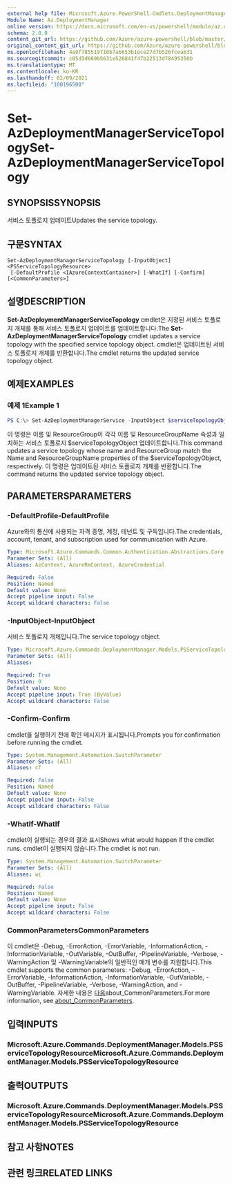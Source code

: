 ```yaml
---
external help file: Microsoft.Azure.PowerShell.Cmdlets.DeploymentManager.dll-Help.xml
Module Name: Az.DeploymentManager
online version: https://docs.microsoft.com/en-us/powershell/module/az.deploymentmanager/set-azdeploymentmanagerservicetopology
schema: 2.0.0
content_git_url: https://github.com/Azure/azure-powershell/blob/master/src/DeploymentManager/DeploymentManager/help/Set-AzDeploymentManagerServiceTopology.md
original_content_git_url: https://github.com/Azure/azure-powershell/blob/master/src/DeploymentManager/DeploymentManager/help/Set-AzDeploymentManagerServiceTopology.md
ms.openlocfilehash: 4a9f785519710b7a6653b1ece27d7b526fceab31
ms.sourcegitcommit: c05d3d669b5631e526841f47b22513d78495350b
ms.translationtype: MT
ms.contentlocale: ko-KR
ms.lasthandoff: 02/09/2021
ms.locfileid: "100196500"
---
```

# <span data-ttu-id="8e002-101">Set-AzDeploymentManagerServiceTopology</span><span class="sxs-lookup"><span data-stu-id="8e002-101">Set-AzDeploymentManagerServiceTopology</span></span>

## <span data-ttu-id="8e002-102">SYNOPSIS</span><span class="sxs-lookup"><span data-stu-id="8e002-102">SYNOPSIS</span></span>
<span data-ttu-id="8e002-103">서비스 토폴로지 업데이트</span><span class="sxs-lookup"><span data-stu-id="8e002-103">Updates the service topology.</span></span>

## <span data-ttu-id="8e002-104">구문</span><span class="sxs-lookup"><span data-stu-id="8e002-104">SYNTAX</span></span>

```
Set-AzDeploymentManagerServiceTopology [-InputObject] <PSServiceTopologyResource>
 [-DefaultProfile <IAzureContextContainer>] [-WhatIf] [-Confirm] [<CommonParameters>]
```

## <span data-ttu-id="8e002-105">설명</span><span class="sxs-lookup"><span data-stu-id="8e002-105">DESCRIPTION</span></span>
<span data-ttu-id="8e002-106">**Set-AzDeploymentManagerServiceTopology** cmdlet은 지정된 서비스 토폴로지 개체를 통해 서비스 토폴로지 업데이트를 업데이트합니다.</span><span class="sxs-lookup"><span data-stu-id="8e002-106">The **Set-AzDeploymentManagerServiceTopology** cmdlet updates a service topology with the specified service topology object.</span></span>
<span data-ttu-id="8e002-107">cmdlet은 업데이트된 서비스 토폴로지 개체를 반환합니다.</span><span class="sxs-lookup"><span data-stu-id="8e002-107">The cmdlet returns the updated service topology object.</span></span>

## <span data-ttu-id="8e002-108">예제</span><span class="sxs-lookup"><span data-stu-id="8e002-108">EXAMPLES</span></span>

### <span data-ttu-id="8e002-109">예제 1</span><span class="sxs-lookup"><span data-stu-id="8e002-109">Example 1</span></span>
```powershell
PS C:\> Set-AzDeploymentManagerService -InputObject $serviceTopologyObject
```

<span data-ttu-id="8e002-110">이 명령은 이름 및 ResourceGroup이 각각 이름 및 ResourceGroupName 속성과 일치하는 서비스 토폴로지 $serviceTopologyObject 업데이트합니다.</span><span class="sxs-lookup"><span data-stu-id="8e002-110">This command updates a service topology whose name and ResourceGroup match the Name and ResourceGroupName properties of the $serviceTopologyObject, respectively.</span></span>
<span data-ttu-id="8e002-111">이 명령은 업데이트된 서비스 토폴로지 개체를 반환합니다.</span><span class="sxs-lookup"><span data-stu-id="8e002-111">The command returns the updated service topology object.</span></span>

## <span data-ttu-id="8e002-112">PARAMETERS</span><span class="sxs-lookup"><span data-stu-id="8e002-112">PARAMETERS</span></span>

### <span data-ttu-id="8e002-113">-DefaultProfile</span><span class="sxs-lookup"><span data-stu-id="8e002-113">-DefaultProfile</span></span>
<span data-ttu-id="8e002-114">Azure와의 통신에 사용되는 자격 증명, 계정, 테넌트 및 구독입니다.</span><span class="sxs-lookup"><span data-stu-id="8e002-114">The credentials, account, tenant, and subscription used for communication with Azure.</span></span>

```yaml
Type: Microsoft.Azure.Commands.Common.Authentication.Abstractions.Core.IAzureContextContainer
Parameter Sets: (All)
Aliases: AzContext, AzureRmContext, AzureCredential

Required: False
Position: Named
Default value: None
Accept pipeline input: False
Accept wildcard characters: False
```

### <span data-ttu-id="8e002-115">-InputObject</span><span class="sxs-lookup"><span data-stu-id="8e002-115">-InputObject</span></span>
<span data-ttu-id="8e002-116">서비스 토폴로지 개체입니다.</span><span class="sxs-lookup"><span data-stu-id="8e002-116">The service topology object.</span></span>

```yaml
Type: Microsoft.Azure.Commands.DeploymentManager.Models.PSServiceTopologyResource
Parameter Sets: (All)
Aliases:

Required: True
Position: 0
Default value: None
Accept pipeline input: True (ByValue)
Accept wildcard characters: False
```

### <span data-ttu-id="8e002-117">-Confirm</span><span class="sxs-lookup"><span data-stu-id="8e002-117">-Confirm</span></span>
<span data-ttu-id="8e002-118">cmdlet을 실행하기 전에 확인 메시지가 표시됩니다.</span><span class="sxs-lookup"><span data-stu-id="8e002-118">Prompts you for confirmation before running the cmdlet.</span></span>

```yaml
Type: System.Management.Automation.SwitchParameter
Parameter Sets: (All)
Aliases: cf

Required: False
Position: Named
Default value: None
Accept pipeline input: False
Accept wildcard characters: False
```

### <span data-ttu-id="8e002-119">-WhatIf</span><span class="sxs-lookup"><span data-stu-id="8e002-119">-WhatIf</span></span>
<span data-ttu-id="8e002-120">cmdlet이 실행되는 경우의 결과 표시</span><span class="sxs-lookup"><span data-stu-id="8e002-120">Shows what would happen if the cmdlet runs.</span></span>
<span data-ttu-id="8e002-121">cmdlet이 실행되지 않습니다.</span><span class="sxs-lookup"><span data-stu-id="8e002-121">The cmdlet is not run.</span></span>

```yaml
Type: System.Management.Automation.SwitchParameter
Parameter Sets: (All)
Aliases: wi

Required: False
Position: Named
Default value: None
Accept pipeline input: False
Accept wildcard characters: False
```

### <span data-ttu-id="8e002-122">CommonParameters</span><span class="sxs-lookup"><span data-stu-id="8e002-122">CommonParameters</span></span>
<span data-ttu-id="8e002-123">이 cmdlet은 -Debug, -ErrorAction, -ErrorVariable, -InformationAction, -InformationVariable, -OutVariable, -OutBuffer, -PipelineVariable, -Verbose, -WarningAction 및 -WarningVariable의 일반적인 매개 변수를 지원합니다.</span><span class="sxs-lookup"><span data-stu-id="8e002-123">This cmdlet supports the common parameters: -Debug, -ErrorAction, -ErrorVariable, -InformationAction, -InformationVariable, -OutVariable, -OutBuffer, -PipelineVariable, -Verbose, -WarningAction, and -WarningVariable.</span></span> <span data-ttu-id="8e002-124">자세한 내용은 [다음](http://go.microsoft.com/fwlink/?LinkID=113216)about_CommonParameters.</span><span class="sxs-lookup"><span data-stu-id="8e002-124">For more information, see [about_CommonParameters](http://go.microsoft.com/fwlink/?LinkID=113216).</span></span>

## <span data-ttu-id="8e002-125">입력</span><span class="sxs-lookup"><span data-stu-id="8e002-125">INPUTS</span></span>

### <span data-ttu-id="8e002-126">Microsoft.Azure.Commands.DeploymentManager.Models.PSServiceTopologyResource</span><span class="sxs-lookup"><span data-stu-id="8e002-126">Microsoft.Azure.Commands.DeploymentManager.Models.PSServiceTopologyResource</span></span>

## <span data-ttu-id="8e002-127">출력</span><span class="sxs-lookup"><span data-stu-id="8e002-127">OUTPUTS</span></span>

### <span data-ttu-id="8e002-128">Microsoft.Azure.Commands.DeploymentManager.Models.PSServiceTopologyResource</span><span class="sxs-lookup"><span data-stu-id="8e002-128">Microsoft.Azure.Commands.DeploymentManager.Models.PSServiceTopologyResource</span></span>

## <span data-ttu-id="8e002-129">참고 사항</span><span class="sxs-lookup"><span data-stu-id="8e002-129">NOTES</span></span>

## <span data-ttu-id="8e002-130">관련 링크</span><span class="sxs-lookup"><span data-stu-id="8e002-130">RELATED LINKS</span></span>
